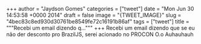 
+++
author = "Jaydson Gomes"
categories = ["tweet"]
date = "Mon Jun 30 14:53:58 +0000 2014"
draft = false
image = "{TWEET_IMAGE}"
slug = "4bec83c8ed930d30761be8549fe72c16191b86af"
tags = ["tweet"]
title = """Recebi um email dizendo q..."""
+++
Recebi um email dizendo que se eu não der desconto pro BrazilJS, serei acionado no PROCON O.o Auhauhauh
